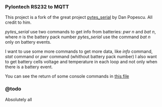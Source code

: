 ### Pylontech RS232 to MQTT
This project is a fork of the great project [pytes_serial](https://github.com/chinezbrun/pytes_serial) by Dan Popescu. All credit to him. 

*pytes_serial* use two commands to get info from batteries: *pwr n* and *bat n*, where *n* is the battery pack number
*pytes_serial* use the command *bat n* only on battery events. 

I want to use some more commands to get more data, like *info* command, *stat* command or *pwr* command (whithout battery pack number)
I also want to get battery cells voltage and temperature in each loop and not only when there is a battery event.

You can see the return of some console commands in [this file](samples/sample_commands.txt)

### @todo
Absolutely all
